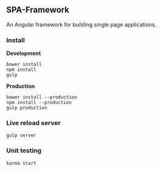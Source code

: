 ## SPA-Framework


An Angular framework for building single page applications.

### Install

**Development**

    bower install
    npm install
    gulp

**Production**
    
    bower install --production
    npm install --production
    gulp production
    
### Live reload server
    
    gulp server
    
### Unit testing

    karma start